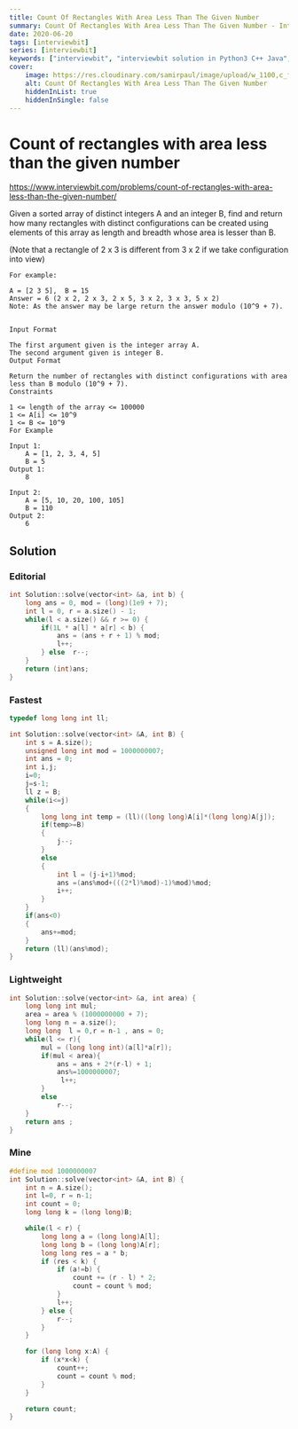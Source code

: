 ```yaml
---
title: Count Of Rectangles With Area Less Than The Given Number
summary: Count Of Rectangles With Area Less Than The Given Number - Interviewbit Solution Explained
date: 2020-06-20
tags: [interviewbit]
series: [interviewbit]
keywords: ["interviewbit", "interviewbit solution in Python3 C++ Java", "Count Of Rectangles With Area Less Than The Given Number Solution Explained"]
cover:
    image: https://res.cloudinary.com/samirpaul/image/upload/w_1100,c_fit,co_rgb:FFFFFF,l_text:Arial_75_bold:Count Of Rectangles With Area Less Than The Given Number - Solution Explained/problem-solving.webp
    alt: Count Of Rectangles With Area Less Than The Given Number
    hiddenInList: true
    hiddenInSingle: false
---
```


# Count of rectangles with area less than the given number

https://www.interviewbit.com/problems/count-of-rectangles-with-area-less-than-the-given-number/


Given a sorted array of distinct integers A and an integer B, 
find and return how many rectangles with distinct configurations can be 
created using elements of this array as length and breadth whose area 
is lesser than B.

(Note that a rectangle of 2 x 3 is different from 3 x 2 if we take configuration into view)

```
For example:

A = [2 3 5],  B = 15
Answer = 6 (2 x 2, 2 x 3, 2 x 5, 3 x 2, 3 x 3, 5 x 2)
Note: As the answer may be large return the answer modulo (10^9 + 7).


Input Format

The first argument given is the integer array A.
The second argument given is integer B.
Output Format

Return the number of rectangles with distinct configurations with area less than B modulo (10^9 + 7).
Constraints

1 <= length of the array <= 100000
1 <= A[i] <= 10^9 
1 <= B <= 10^9
For Example

Input 1:
    A = [1, 2, 3, 4, 5]
    B = 5
Output 1:
    8

Input 2:
    A = [5, 10, 20, 100, 105]
    B = 110
Output 2:
    6
```

## Solution

### Editorial
```cpp
int Solution::solve(vector<int> &a, int b) {
    long ans = 0, mod = (long)(1e9 + 7);
    int l = 0, r = a.size() - 1;
    while(l < a.size() && r >= 0) {
        if(1L * a[l] * a[r] < b) {
            ans = (ans + r + 1) % mod;
            l++;
        } else  r--;
    }
    return (int)ans;
}

```

### Fastest
```cpp
typedef long long int ll;

int Solution::solve(vector<int> &A, int B) {
    int s = A.size();
    unsigned long int mod = 1000000007;
    int ans = 0;
    int i,j;
    i=0;
    j=s-1;
    ll z = B;
    while(i<=j)
    {
        long long int temp = (ll)((long long)A[i]*(long long)A[j]);
        if(temp>=B)
        {
            j--;
        }
        else
        {
            int l = (j-i+1)%mod;
            ans =(ans%mod+(((2*l)%mod)-1)%mod)%mod;
            i++;
        }
    }
    if(ans<0)
    {
        ans+=mod;
    }
    return (ll)(ans%mod);
}
```

### Lightweight
```cpp
int Solution::solve(vector<int> &a, int area) {
    long long int mul;
    area = area % (1000000000 + 7);
    long long n = a.size();
    long long  l = 0,r = n-1 , ans = 0;
    while(l <= r){
        mul = (long long int)(a[l]*a[r]);
        if(mul < area){
            ans = ans + 2*(r-l) + 1;
            ans%=1000000007;
             l++;
        }
        else
            r--;
    }
    return ans ;
}
```

### Mine
```cpp
#define mod 1000000007
int Solution::solve(vector<int> &A, int B) {
    int n = A.size();
    int l=0, r = n-1;
    int count = 0;
    long long k = (long long)B;

    while(l < r) {
        long long a = (long long)A[l];
        long long b = (long long)A[r];
        long long res = a * b;
        if (res < k) {
            if (a!=b) {
                count += (r - l) * 2;
                count = count % mod;
            }
            l++;
        } else {
            r--;
        }
    }

    for (long long x:A) {
        if (x*x<k) {
            count++;
            count = count % mod;
        }
    }

    return count;
}

```
